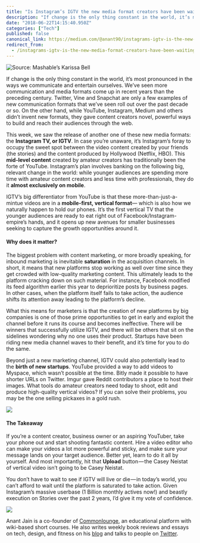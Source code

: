 ```yaml
---
title: "Is Instagram’s IGTV the new media format creators have been waiting for?"
description: "If change is the only thing constant in the world, it’s most pronounced in the ways we communicate and entertain ourselves. We’ve seen more…"
date: "2018-06-22T14:15:40.950Z"
categories: ["Tech"]
published: false
canonical_link: https://medium.com/@anant90/instagrams-igtv-is-the-new-media-format-creators-have-been-waiting-for-4f5aa2ac93d5
redirect_from:
  - /instagrams-igtv-is-the-new-media-format-creators-have-been-waiting-for-4f5aa2ac93d5
---
```


![Source: Mashable’s Karissa Bell](/assets/blog/instagrams-igtv-is-the-new-media-format-creators-have-been-waiting-for/asset-1.jpeg)

If change is the only thing constant in the world, it’s most pronounced in the ways we communicate and entertain ourselves. We’ve seen more communication and media formats come up in recent years than the preceding century. Twitter, Vine and Snapchat are only a few examples of new communication formats that we’ve seen roll out over the past decade or so. On the other hand, while YouTube, Instagram, Medium and others didn’t invent new formats, they gave content creators novel, powerful ways to build and reach their audiences through the web.

This week, we saw the release of another one of these new media formats: the **Instagram TV, or IGTV**. In case you’re unaware, it’s Instagram’s foray to occupy the sweet spot between the video content created by your friends (the stories) and the content produced by Hollywood (Netflix, HBO). This **mid-level content** created by amateur creators has traditionally been the forte of YouTube. Instagram’s plan involves banking on the following big, relevant change in the world: while younger audiences are spending more time with amateur content creators and less time with professionals, they do it **almost exclusively on mobile**.

IGTV’s big differentiator from YouTube is that these more-than-just-a-mintue videos are in a **mobile-first, vertical format**— which is also how we naturally happen to hold our phones. It’s the first vertical TV that the younger audiences are ready to eat right out of Facebook/Instagram-empire’s hands, and it opens up new avenues for smaller businesses seeking to capture the growth opportunities around it.

#### Why does it matter?

The biggest problem with content marketing, or more broadly speaking, for inbound marketing is inevitable **saturation** in the acquisition channels. In short, it means that new platforms stop working as well over time since they get crowded with low-quality marketing content. This ultimately leads to the platform cracking down on such material. For instance, Facebook modified its feed algorithm earlier this year to deprioritize posts by business pages. In other cases, when the platform itself fails to take action, the audience shifts its attention away leading to the platform’s decline.

What this means for marketers is that the creation of new platforms by big companies is one of those prime opportunities to get in early and exploit the channel before it runs its course and becomes ineffective. There will be winners that successfully utilize IGTV, and there will be others that sit on the sidelines wondering why no one uses their product. Startups have been riding new media channel waves to their benefit, and it’s time for you to do the same.

Beyond just a new marketing channel, IGTV could also potentially lead to the **birth of new startups**. YouTube provided a way to add videos to Myspace, which wasn’t possible at the time. Bitly made it possible to have shorter URLs on Twitter. Imgur gave Reddit contributors a place to host their images. What tools do amateur creators need today to shoot, edit and produce high-quality vertical videos? If you can solve their problems, you may be the one selling pickaxes in a gold rush.

![](/assets/blog/instagrams-igtv-is-the-new-media-format-creators-have-been-waiting-for/asset-2.png)

#### The Takeaway

If you’re a content creator, business owner or an aspiring YouTuber, take your phone out and start shooting fantastic content. Hire a video editor who can make your videos a lot more powerful and sticky, and make sure your message lands on your target audience. Better yet, learn to do it all by yourself. And most importantly, hit that **Upload** button — the Casey Neistat of vertical video isn’t going to be Casey Neistat.

You don’t have to wait to see if IGTV will live or die — in today’s world, you can’t afford to wait until the platform is saturated to take action. Given Instagram’s massive userbase (1 Billion monthly actives now!) and beastly execution on Stories over the past 2 years, I’d give it my vote of confidence.

![](/assets/blog/instagrams-igtv-is-the-new-media-format-creators-have-been-waiting-for/asset-3.png)

Anant Jain is a co-founder of [Commonlounge](https://www.commonlounge.com), an educational platform with wiki-based short courses. He also writes weekly book reviews and essays on tech, design, and fitness on his [blog](https://anantja.in) and talks to people on [Twitter](https://twitter.com/anantja_in).

